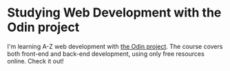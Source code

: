 Studying Web Development with the Odin project
=====================

I'm learning A-Z web development with [the Odin project](http://www.theodinproject.com/). The course covers both front-end and back-end development, using only free resources online. Check it out! 
